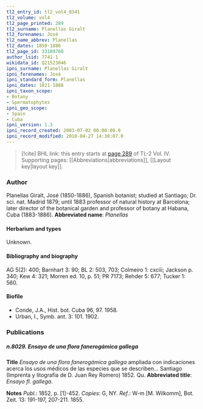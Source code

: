 ```yaml
---
tl2_entry_id: tl2_vol4_0341
tl2_volume: vol4
tl2_page_printed: 289
tl2_surname: Planellas Giralt
tl2_forenames: José
tl2_name_abbrev: Planellas
tl2_dates: 1850-1886
tl2_page_id: 33189760
author_lsid: 7741-1
wikidata_id: Q21523046
ipni_surname: Planellas Giralt
ipni_forenames: José
ipni_standard_form: Planellas
ipni_dates: 1821-1888
ipni_taxon_scope: 
- Botany
- Spermatophytes
ipni_geo_scope: 
- Spain
- Cuba
ipni_version: 1.3
ipni_record_created: 2003-07-02 00:00:00.0
ipni_record_modified: 2010-04-27 14:30:07.0
---
```



> [!cite] BHL link: this entry starts at [page 289](https://www.biodiversitylibrary.org/page/33189760) of TL-2 Vol. IV.
> Supporting pages: [[Abbreviations|abbreviations]], [[Layout key|layout key]].

### Author

Planellas Giralt, José (1850-1886), Spanish botanist; studied at Santiago; Dr. sci. nat. Madrid 1879; until 1883 professor of natural history at Barcelona; later director of the botanical garden and professor of botany at Habana, Cuba (1883-1886). 
**Abbreviated name**: *Planellas*

#### Herbarium and types

Unknown.

#### Bibliography and biography

AG 5(2): 400; Barnhart 3: 90; BL 2: 503, 703; Colmeiro 1: cxciii; Jackson p. 340; Kew 4: 321; Morren ed. 10, p. 51; PR 7173; Rehder 5: 677; Tucker 1: 560.

#### Biofile

- Conde, J.A., Hist. bot. Cuba 96, 97. 1958.
- Urban, I., Symb. ant. 3: 101. 1902.

### Publications

##### n.8029. Ensayo de una flora fanerogámica gallega

**Title**
*Ensayo de una flora fanerogámica gallega* ampliada con indicaciones acerca los usos médicos de las especies que se describen... Santiago (Imprenta y litografia de D. Juan Rey Romero) 1852. Qu.
**Abbreviated title**: *Ensayo fl. gallega*.

**Notes**
*Publ*.: 1852, p. \[1\]-452. *Copies*: G, NY.
*Ref*.: W-m \[M. Wilkomm\], Bot. Zeit. 13: 191-197, 207-211. 1855.

